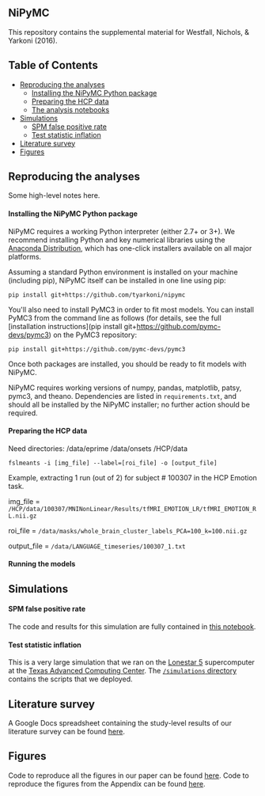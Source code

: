 NiPyMC
------
This repository contains the supplemental material for Westfall, Nichols, & Yarkoni (2016).

## Table of Contents
- [Reproducing the analyses](#reproducing-the-analyses)
    + [Installing the NiPyMC Python package](#installing-the-nipymc-python-package)
    + [Preparing the HCP data](#preparing-the-hcp-data)
    + [The analysis notebooks](#the-analysis-notebooks)
- [Simulations](#simulations)
    + [SPM false positive rate](#spm-false-positive-rate)
    + [Test statistic inflation](#test-statistic-inflation)
- [Literature survey](#literature-survey)
- [Figures](#figures)

## Reproducing the analyses 

Some high-level notes here.

#### Installing the NiPyMC Python package

NiPyMC requires a working Python interpreter (either 2.7+ or 3+). We recommend installing Python and key numerical libraries using the [Anaconda Distribution](https://www.continuum.io/downloads), which has one-click installers available on all major platforms.

Assuming a standard Python environment is installed on your machine (including pip), NiPyMC itself can be installed in one line using pip:

    pip install git+https://github.com/tyarkoni/nipymc

You'll also need to install PyMC3 in order to fit most models. You can install PyMC3 from the command line as follows (for details, see the full [installation instructions](pip install git+https://github.com/pymc-devs/pymc3) on the PyMC3 repository:

    pip install git+https://github.com/pymc-devs/pymc3

Once both packages are installed, you should be ready to fit models with NiPyMC.

NiPyMC requires working versions of numpy, pandas, matplotlib, patsy, pymc3, and theano. Dependencies are listed in `requirements.txt`, and should all be installed by the NiPyMC installer; no further action should be required.

#### Preparing the HCP data

Need directories:
/data/eprime
/data/onsets
/HCP/data

`fslmeants -i [img_file] --label=[roi_file] -o [output_file]`

Example, extracting 1 run (out of 2) for subject # 100307 in the HCP Emotion task.

img_file = 
`/HCP/data/100307/MNINonLinear/Results/tfMRI_EMOTION_LR/tfMRI_EMOTION_RL.nii.gz`

roi_file =
`/data/masks/whole_brain_cluster_labels_PCA=100_k=100.nii.gz`

output_file =
`/data/LANGUAGE_timeseries/100307_1.txt`


#### Running the models

## Simulations

#### SPM false positive rate

The code and results for this simulation are fully contained in [this notebook](https://github.com/tyarkoni/nipymc/tree/master/simulations/xsim_false_positive.ipynb).

#### Test statistic inflation

This is a very large simulation that we ran on the [Lonestar 5](https://www.tacc.utexas.edu/systems/lonestar) supercomputer at the [Texas Advanced Computing Center](https://www.tacc.utexas.edu/home). The [`/simulations` directory](https://github.com/tyarkoni/nipymc/tree/master/simulations) contains the scripts that we deployed.

## Literature survey

A Google Docs spreadsheet containing the study-level results of our literature survey can be found [here](https://www.google.com/url?q=https://docs.google.com/spreadsheets/d/1KUgrEyPpDsdY0GHKirfrJSuvkAyEzO7r9y32srOCkTg/edit?usp%3Dsharing&sa=D&ust=1474344243179000&usg=AFQjCNGbPjUM3jcmhmNpPD24qxMCv4XK9Q).

## Figures

Code to reproduce all the figures in our paper can be found [here](https://github.com/tyarkoni/nipymc/tree/master/figures). Code to reproduce the figures from the Appendix can be found [here](https://github.com/tyarkoni/nipymc/tree/master/simulations/xsim_figures.R).